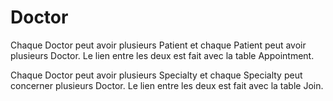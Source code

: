 # Doctor

Chaque Doctor peut avoir plusieurs Patient et chaque Patient peut avoir plusieurs Doctor.
Le lien entre les deux est fait avec la table Appointment.

Chaque Doctor peut avoir plusieurs Specialty et chaque Specialty peut concerner plusieurs Doctor.
Le lien entre les deux est fait avec la table Join.



